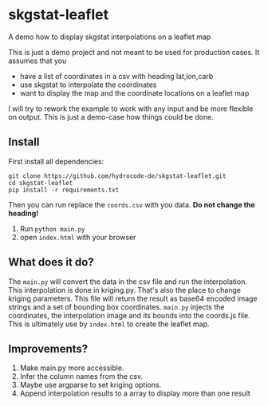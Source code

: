 # skgstat-leaflet
A demo how to display skgstat interpolations on a leaflet map

This is just a demo project and not meant to be used for production cases. It assumes that you

* have a list of coordinates in a csv with heading lat,lon,carb
* use skgstat to interpolate the coordinates
* want to display the map and the coordinate locations on a leaflet map

I will try to rework the example to work with any input and be more flexible on output. This is just a demo-case how things could be done.

## Install

First install all dependencies:

```
git clone https://github.com/hydrocode-de/skgstat-leaflet.git
cd skgstat-leaflet
pip install -r requirements.txt
```

Then you can run replace the `coords.csv` with you data. **Do not change the heading!**

1. Run ``python main.py`` 
2. open ``index.html`` with your browser

## What does it do?

The ``main.py`` will convert the data in the csv file and run the interpolation. This interpolation is done in kriging.py. 
That's also the place to change kriging parameters. This file will return the result as base64 encoded image strings and a set of
bounding box coordinates. ``main.py`` injects the coordinates, the interpolation image and its bounds into the coords.js file. 
This is ultimately use by ``index.html`` to create the leaflet map.

## Improvements?

1. Make main.py more accessible. 
2. Infer the column names from the csv. 
3. Maybe use argparse to set kriging options. 
4. Append interpolation results to a array to display more than one result
